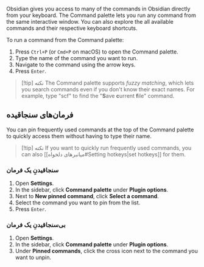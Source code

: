 Obsidian gives you access to many of the commands in Obsidian directly from your keyboard. The Command palette lets you run any command from the same interactive window. You can also explore the all available commands and their respective keyboard shortcuts.

To run a command from the Command palette:

1. Press `Ctrl+P` (or `Cmd+P` on macOS) to open the Command palette.
2. Type the name of the command you want to run.
3. Navigate to the command using the arrow keys.
4. Press `Enter`.

> [!tip] نکته
> The Command palette supports _fuzzy matching_, which lets you search commands even if you don't know their exact names. For example, type "scf" to find the "**S**ave **c**urrent **f**ile" command.

## فرمان‌های سنجاقیده

You can pin frequently used commands at the top of the Command palette to quickly access them without having to type their name.

> [!tip] نکته
> If you want to quickly run frequently used commands, you can also [[میانبرهای دلخواه#Setting hotkeys|set hotkeys]] for them.

### سنجاقیدنِ یک فرمان

1. Open **Settings**.
2. In the sidebar, click **Command palette** under **Plugin options**.
3. Next to **New pinned command**, click **Select a command**.
4. Select the command you want to pin from the list.
5. Press `Enter`.

### بی‌سنجاقیدنِ یک فرمان

1. Open **Settings**.
2. In the sidebar, click **Command palette** under **Plugin options**.
3. Under **Pinned commands**, click the cross icon next to the command you want to unpin.
